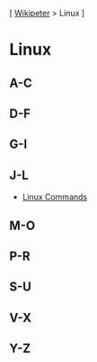 \[ [Wikipeter](Wikipeter/README.md) > Linux \]
# Linux
## A-C

## D-F

## G-I

## J-L
- [Linux Commands](Linux-Commands.md)

## M-O

## P-R

## S-U

## V-X

## Y-Z
